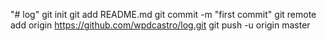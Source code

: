 "# log"  git init git add README.md git commit -m "first commit" git remote add origin https://github.com/wpdcastro/log.git git push -u origin master
